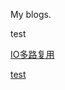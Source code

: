 My blogs.

test

[IO多路复用](https://ydong666.github.io/blogs/doc/IO多路复用.html)

[test](https://ydong666.github.io/blogs/doc/test.html)

